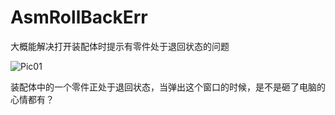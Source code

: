 # AsmRollBackErr
大概能解决打开装配体时提示有零件处于退回状态的问题

![Pic01](C:\Users\terry\Documents\GitHub\AsmRollBackErr\Pic\Pic01.PNG)

装配体中的一个零件正处于退回状态，当弹出这个窗口的时候，是不是砸了电脑的心情都有？

